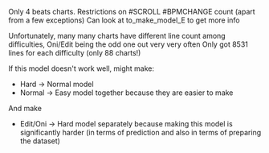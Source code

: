 Only 4 beats charts. Restrictions on #SCROLL #BPMCHANGE count (apart from a few exceptions)
Can look at to_make_model_E to get more info

Unfortunately, many many charts have different line count among difficulties, Oni/Edit being the odd one out very very often
Only got 8531 lines for each difficulty (only 88 charts!)

If this model doesn't work well, might make:
- Hard -> Normal model
- Normal -> Easy model
together because they are easier to make

And make
- Edit/Oni -> Hard model
separately because making this model is significantly harder
(in terms of prediction and also in terms of preparing the dataset)
